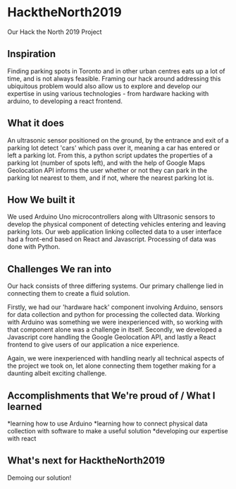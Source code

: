 # HacktheNorth2019
Our Hack the North 2019 Project

## Inspiration
Finding parking spots in Toronto and in other urban centres eats up a lot of time, and is not always feasible. Framing our hack around addressing this ubiquitous problem would also allow us to explore and develop our expertise in using various technologies - from hardware hacking with arduino, to developing a react frontend.

## What it does
An ultrasonic sensor positioned on the ground, by the entrance and exit of a parking lot detect 'cars' which pass over it, meaning a car has entered or left a parking lot. From this, a python script updates the properties of a parking lot (number of spots left), and with the help of Google Maps Geolocation API informs the user whether or not they can park in the parking lot nearest to them, and if not, where the nearest parking lot is.

## How We built it
We used Arduino Uno microcontrollers along with Ultrasonic sensors to develop the physical component of detecting vehicles entering and leaving parking lots. Our web application linking collected data to a user interface had a front-end based on React and Javascript. Processing of data was done with Python.

## Challenges We ran into
Our hack consists of three differing systems. Our primary challenge lied in connecting them to create a fluid solution.

Firstly, we had our 'hardware hack' component involving Arduino, sensors for data collection and python for processing the collected data. Working with Arduino was something we were inexperienced with, so working with that component alone was a challenge in itself. Secondly, we developed a Javascript core handling the Google Geolocation API, and lastly a React frontend to give users of our application a nice experience.

Again, we were inexperienced with handling nearly all technical aspects of the project we took on, let alone connecting them together making for a daunting albeit exciting challenge.

## Accomplishments that We're proud of / What I learned
 *learning how to use Arduino
 *learning how to connect physical data collection with software to make a useful solution
 *developing our expertise with react

## What's next for HacktheNorth2019
Demoing our solution!

